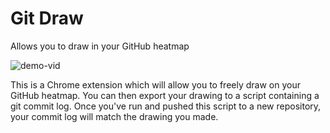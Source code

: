 # Git Draw
Allows you to draw in your GitHub heatmap

![demo-vid](https://github.com/ben174/git-draw/raw/master/media/demo-video.gif)

This is a Chrome extension which will allow you to freely draw on your GitHub
heatmap. You can then export your drawing to a script containing a git commit
log. Once you've run and pushed this script to a new repository, your commit
log will match the drawing you made.
